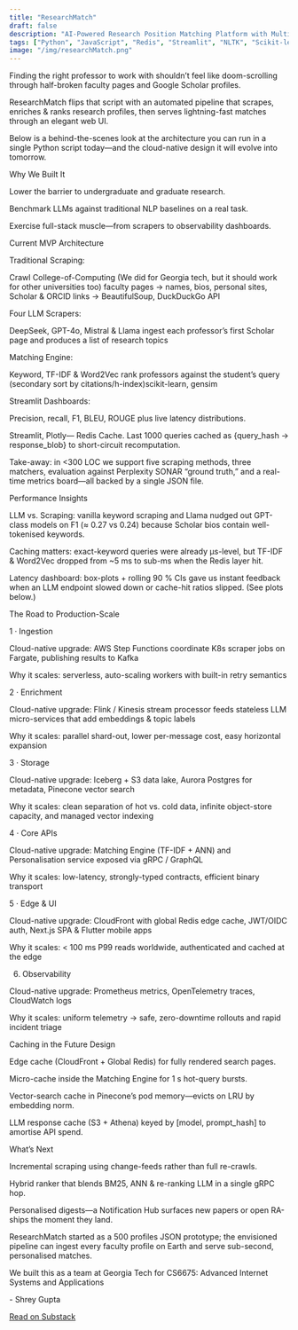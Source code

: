 ```yaml
---
title: "ResearchMatch"
draft: false
description: "AI-Powered Research Position Matching Platform with Multi-LLM Evaluation"
tags: ["Python", "JavaScript", "Redis", "Streamlit", "NLTK", "Scikit-learn", "OpenAI", "DeepSeek", "Mistral", "Llama", "AWS", "Kubernetes", "Kafka", "Flink", "Pinecone"]
image: "/img/researchMatch.png"
---
```


<div class="substack-post-embed"><p lang="en">Finding the right professor to work with shouldn’t feel like doom-scrolling through half-broken faculty pages and Google Scholar profiles. 

ResearchMatch flips that script with an automated pipeline that scrapes, enriches & ranks research profiles, then serves lightning-fast matches through an elegant web UI.

Below is a behind-the-scenes look at the architecture you can run in a single Python script today—and the cloud-native design it will evolve into tomorrow.

Why We Built It

Lower the barrier to undergraduate and graduate research.

Benchmark LLMs against traditional NLP baselines on a real task.

Exercise full-stack muscle—from scrapers to observability dashboards.

Current MVP Architecture

Traditional Scraping:

Crawl College-of-Computing (We did for Georgia tech, but it should work for other universities too) faculty pages → names, bios, personal sites, Scholar & ORCID links → BeautifulSoup, DuckDuckGo API

Four LLM Scrapers:

DeepSeek, GPT-4o, Mistral & Llama ingest each professor’s first Scholar page and produces a list of research topics

Matching Engine:

Keyword, TF-IDF & Word2Vec rank professors against the student’s query (secondary sort by citations/h-index)scikit-learn, gensim

Streamlit Dashboards:

Precision, recall, F1, BLEU, ROUGE plus live latency distributions.

Streamlit, Plotly— Redis Cache. Last 1000 queries cached as {query_hash → response_blob} to short-circuit recomputation.

Take-away: in <300 LOC we support five scraping methods, three matchers, evaluation against Perplexity SONAR “ground truth,” and a real-time metrics board—all backed by a single JSON file.

Performance Insights

LLM vs. Scraping: vanilla keyword scraping and Llama nudged out GPT-class models on F1 (≈ 0.27 vs 0.24) because Scholar bios contain well-tokenised keywords.

Caching matters: exact-keyword queries were already µs-level, but TF-IDF & Word2Vec dropped from ~5 ms to sub-ms when the Redis layer hit.

Latency dashboard: box-plots + rolling 90 % CIs gave us instant feedback when an LLM endpoint slowed down or cache-hit ratios slipped. (See plots below.)

The Road to Production-Scale

1 · Ingestion

Cloud-native upgrade: AWS Step Functions coordinate K8s scraper jobs on Fargate, publishing results to Kafka

Why it scales: serverless, auto-scaling workers with built-in retry semantics

2 · Enrichment

Cloud-native upgrade: Flink / Kinesis stream processor feeds stateless LLM micro-services that add embeddings & topic labels

Why it scales: parallel shard-out, lower per-message cost, easy horizontal expansion

3 · Storage

Cloud-native upgrade: Iceberg + S3 data lake, Aurora Postgres for metadata, Pinecone vector search

Why it scales: clean separation of hot vs. cold data, infinite object-store capacity, and managed vector indexing

4 · Core APIs

Cloud-native upgrade: Matching Engine (TF-IDF + ANN) and Personalisation service exposed via gRPC / GraphQL

Why it scales: low-latency, strongly-typed contracts, efficient binary transport

5 · Edge & UI

Cloud-native upgrade: CloudFront with global Redis edge cache, JWT/OIDC auth, Next.js SPA & Flutter mobile apps

Why it scales: < 100 ms P99 reads worldwide, authenticated and cached at the edge

6. Observability

Cloud-native upgrade: Prometheus metrics, OpenTelemetry traces, CloudWatch logs

Why it scales: uniform telemetry → safe, zero-downtime rollouts and rapid incident triage

Caching in the Future Design

Edge cache (CloudFront + Global Redis) for fully rendered search pages.

Micro-cache inside the Matching Engine for 1 s hot-query bursts.

Vector-search cache in Pinecone’s pod memory—evicts on LRU by embedding norm.

LLM response cache (S3 + Athena) keyed by [model, prompt_hash] to amortise API spend.

What’s Next

Incremental scraping using change-feeds rather than full re-crawls.

Hybrid ranker that blends BM25, ANN & re-ranking LLM in a single gRPC hop.

Personalised digests—a Notification Hub surfaces new papers or open RA-ships the moment they land.

ResearchMatch started as a 500 profiles JSON prototype; the envisioned pipeline can ingest every faculty profile on Earth and serve sub-second, personalised matches.

We built this as a team at Georgia Tech for CS6675: Advanced Internet Systems and Applications</p><p> - Shrey Gupta</p><a data-comment-link href="https://substack.com/@sgupta1306/note/c-120214927">Read on Substack</a></div><script async src="https://substack.com/embedjs/embed.js" charset="utf-8"></script>

